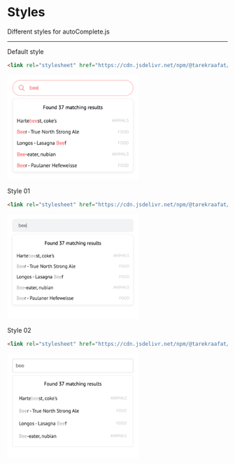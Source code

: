 # Styles

Different styles for autoComplete.js

***

<!-- panels:start -->
<!-- div:left-panel -->
Default style

```html
<link rel="stylesheet" href="https://cdn.jsdelivr.net/npm/@tarekraafat/autocomplete.js@{{version}}/dist/css/autoComplete.min.css">
```
<!-- div:right-panel -->
<img src="./img/styles/Style.00.png" style="width:300px;">
<!-- panels:end -->

<!-- panels:start -->
<!-- div:left-panel -->
Style 01

```html
<link rel="stylesheet" href="https://cdn.jsdelivr.net/npm/@tarekraafat/autocomplete.js@{{version}}/dist/css/autoComplete.01.min.css">
```
<!-- div:right-panel -->
<img src="./img/styles/Style.01.png" style="width:300px;">
<!-- panels:end -->

<!-- panels:start -->
<!-- div:left-panel -->
Style 02

```html
<link rel="stylesheet" href="https://cdn.jsdelivr.net/npm/@tarekraafat/autocomplete.js@{{version}}/dist/css/autoComplete.02.min.css">
```
<!-- div:right-panel -->
<img src="./img/styles/Style.02.png" style="width:300px;">
<!-- panels:end -->
